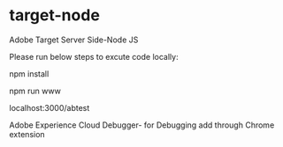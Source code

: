 # target-node
Adobe Target Server Side-Node JS

Please run below steps to excute code locally:

npm install

npm run www

localhost:3000/abtest

Adobe Experience Cloud Debugger- for Debugging add through Chrome extension
